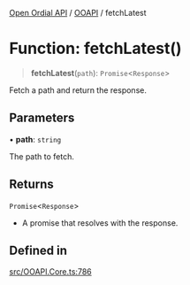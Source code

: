 [Open Ordial API](../../README.md) / [OOAPI](../README.md) / fetchLatest

# Function: fetchLatest()

> **fetchLatest**(`path`): `Promise`\<`Response`\>

Fetch a path and return the response.

## Parameters

• **path**: `string`

The path to fetch.

## Returns

`Promise`\<`Response`\>

- A promise that resolves with the response.

## Defined in

[src/OOAPI.Core.ts:786](https://github.com/open-ordinal/open-ordinal-api/blob/e5d3b68402ab6ae1542219b48b6d5e3ee2104984/src/OOAPI.Core.ts#L786)
